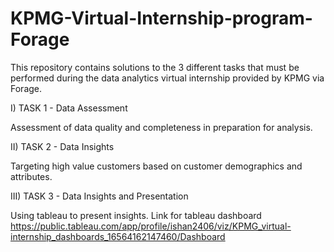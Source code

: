 # KPMG-Virtual-Internship-program-Forage
This repository contains solutions to the 3 different tasks that must be performed during the data analytics virtual internship provided by KPMG via Forage.

I)  TASK 1 - Data Assessment

Assessment of data quality and completeness in preparation for analysis. 

II) TASK 2 - Data Insights

Targeting high value customers based on customer demographics and attributes. 

III) TASK 3 - Data Insights and Presentation

Using tableau to present insights. Link for tableau dashboard
https://public.tableau.com/app/profile/ishan2406/viz/KPMG_virtual-internship_dashboards_16564162147460/Dashboard




